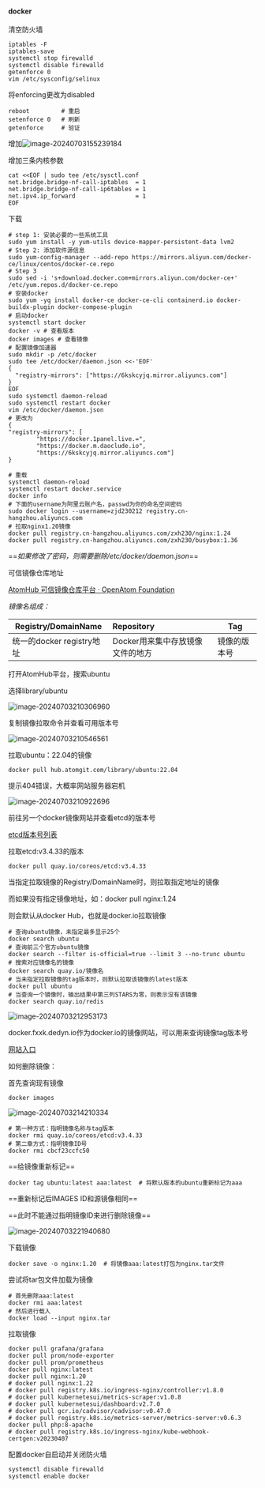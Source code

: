 #### docker

清空防火墙

```shell
iptables -F
iptables-save
systemctl stop firewalld
systemctl disable firewalld
getenforce 0
vim /etc/sysconfig/selinux
```

将enforcing更改为disabled

```shell
reboot         # 重启
setenforce 0   # 刷新
getenforce     # 验证
```

增加![image-20240703155239184](https://gitee.com/zhaojiedong/img/raw/master/image-20240703155239184.png)

增加三条内核参数

```shell
cat <<EOF | sudo tee /etc/sysctl.conf
net.bridge.bridge-nf-call-iptables  = 1
net.bridge.bridge-nf-call-ip6tables = 1
net.ipv4.ip_forward                 = 1
EOF
```

下载

```shell
# step 1: 安装必要的一些系统工具
sudo yum install -y yum-utils device-mapper-persistent-data lvm2
# Step 2: 添加软件源信息
sudo yum-config-manager --add-repo https://mirrors.aliyun.com/docker-ce/linux/centos/docker-ce.repo
# Step 3
sudo sed -i 's+download.docker.com+mirrors.aliyun.com/docker-ce+' /etc/yum.repos.d/docker-ce.repo
# 安装docker
sudo yum -yq install docker-ce docker-ce-cli containerd.io docker-buildx-plugin docker-compose-plugin
# 启动docker
systemctl start docker
docker -v # 查看版本
docker images # 查看镜像
# 配置镜像加速器
sudo mkdir -p /etc/docker
sudo tee /etc/docker/daemon.json <<-'EOF'
{
  "registry-mirrors": ["https://6kskcyjq.mirror.aliyuncs.com"]
}
EOF
sudo systemctl daemon-reload
sudo systemctl restart docker
vim /etc/docker/daemon.json 
# 更改为
{
"registry-mirrors": [
        "https://docker.1panel.live.=",
        "https://docker.m.daoclude.io",
        "https://6kskcyjq.mirror.aliyuncs.com"]
}

# 重载
systemctl daemon-reload
systemctl restart docker.service
docker info
# 下面的username为阿里云账户名，passwd为你的命名空间密码
sudo docker login --username=zjd230212 registry.cn-hangzhou.aliyuncs.com
# 拉取nginx1.20镜像
docker pull registry.cn-hangzhou.aliyuncs.com/zxh230/nginx:1.24
docker pull registry.cn-hangzhou.aliyuncs.com/zxh230/busybox:1.36
```



==*_如果修改了密码，则需要删除/etc/docker/daemon.json_*==



可信镜像仓库地址

[AtomHub 可信镜像仓库平台 · OpenAtom Foundation](https://atomhub.openatom.cn/)

*镜像名组成：*

| **Registry/DomainName**   | **Repository**                   | **Tag**      |
| ------------------------- | :------------------------------- | ------------ |
| 统一的docker registry地址 | Docker用来集中存放镜像文件的地方 | 镜像的版本号 |

打开AtomHub平台，搜索ubuntu

选择library/ubuntu

![image-20240703210306960](https://gitee.com/zhaojiedong/img/raw/master/image-20240703210306960.png)

复制镜像拉取命令并查看可用版本号

![image-20240703210546561](https://gitee.com/zhaojiedong/img/raw/master/image-20240703210546561.png)

拉取ubuntu：22.04的镜像

```shell
docker pull hub.atomgit.com/library/ubuntu:22.04
```

提示404错误，大概率网站服务器宕机

![image-20240703210922696](https://gitee.com/zhaojiedong/img/raw/master/image-20240703210922696.png)

前往另一个docker镜像网站并查看etcd的版本号

[etcd版本号列表](https://quay.io/repository/coreos/etcd?tab=tags&tag=v3.4.33)

拉取etcd:v3.4.33的版本

```shell
docker pull quay.io/coreos/etcd:v3.4.33
```



当指定拉取镜像的Registry/DomainName时，则拉取指定地址的镜像

而如果没有指定镜像地址，如：docker pull nginx:1.24

则会默认从docker Hub，也就是docker.io拉取镜像



```shell
# 查询ubuntu镜像，未指定最多显示25个
docker search ubuntu
# 查询前三个官方ubuntu镜像
docker search --filter is-official=true --limit 3 --no-trunc ubuntu
# 搜索对应镜像名的镜像
docker search quay.io/镜像名
# 当未指定拉取镜像的tag版本时，则默认拉取该镜像的latest版本
docker pull ubuntu
# 当查询一个镜像时，输出结果中第三列STARS为零，则表示没有该镜像
docker search quay.io/redis
```

![image-20240703212953173](https://gitee.com/zhaojiedong/img/raw/master/image-20240703212953173.png)



docker.fxxk.dedyn.io作为docker.io的镜像网站，可以用来查询镜像tag版本号

[网站入口](https://docker.fxxk.dedyn.io/)



如何删除镜像：

<left><a4>首先查询现有镜像</a4></left>

```
docker images
```

![image-20240703214210334](https://gitee.com/zhaojiedong/img/raw/master/image-20240703214210334.png)

```shell
# 第一种方式：指明镜像名称与tag版本
docker rmi quay.io/coreos/etcd:v3.4.33
# 第二章方式：指明镜像ID号
docker rmi cbcf23ccfc50
```

==给镜像重新标记==

```shell
docker tag ubuntu:latest aaa:latest  # 将默认版本的ubuntu重新标记为aaa
```

==重新标记后IMAGES ID和源镜像相同==

==此时不能通过指明镜像ID来进行删除镜像==

![image-20240703221940680](https://gitee.com/zhaojiedong/img/raw/master/image-20240703221940680.png)

下载镜像

```shell
docker save -o nginx:1.20  # 将镜像aaa:latest打包为nginx.tar文件
```

尝试将tar包文件加载为镜像

```
# 首先删除aaa:latest
docker rmi aaa:latest
# 然后进行载入
docker load --input nginx.tar
```

拉取镜像

```shell
docker pull grafana/grafana
docker pull prom/node-exporter
docker pull prom/prometheus
docker pull nginx:latest
docker pull nginx:1.20
# docker pull nginx:1.22
# docker pull registry.k8s.io/ingress-nginx/controller:v1.8.0
# docker pull kubernetesui/metrics-scraper:v1.0.8
# docker pull kubernetesui/dashboard:v2.7.0
# docker pull gcr.io/cadvisor/cadvisor:v0.47.0
# docker pull registry.k8s.io/metrics-server/metrics-server:v0.6.3
docker pull php:8-apache
# docker pull registry.k8s.io/ingress-nginx/kube-webhook-certgen:v20230407
```

配置docker自启动并关闭防火墙

```shell
systemctl disable firewalld
systemctl enable docker
```

